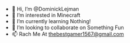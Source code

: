 - 👋 Hi, I’m @DominickLejman
- 👀 I’m interested in Minecraft
- 🌱 I’m currently learning Nothing!
- 💞️ I’m looking to collaborate on Something Fun
- 📫 Rach Me At thebestgamer1567@gmail.com

<!---
DominickLejman/DominickLejman is a ✨ special ✨ repository because its `README.md` (this file) appears on your GitHub profile.
You can click the Preview link to take a look at your changes.
--->
